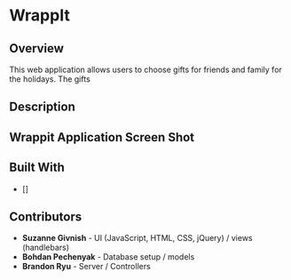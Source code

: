 # WrappIt
## Overview
This web application allows users to choose gifts for friends and family for the holidays. The gifts 
## Description

## Wrappit Application Screen Shot

## Built With
* []

## Contributors
* **Suzanne Givnish** - UI (JavaScript, HTML, CSS, jQuery) / views (handlebars)
* **Bohdan Pechenyak** - Database setup / models
* **Brandon Ryu** - Server / Controllers
